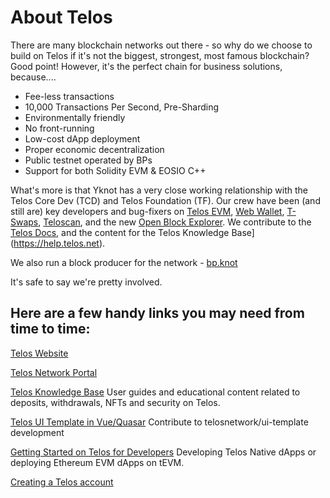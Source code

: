# About Telos
There are many blockchain networks out there - so why do we choose to build on Telos if it's not the biggest, strongest, most famous blockchain?
Good point! However, it's the perfect chain for business solutions, because....
- Fee-less transactions
- 10,000 Transactions Per Second, Pre-Sharding
- Environmentally friendly
- No front-running
- Low-cost dApp deployment
- Proper economic decentralization
- Public testnet operated by BPs
- Support for both Solidity EVM & EOSIO C++

What's more is that Yknot has a very close working relationship with the Telos Core Dev (TCD) and Telos Foundation (TF). 
Our crew have been (and still are) key developers and bug-fixers on [Telos EVM](https://www.telos.net/evm), [Web Wallet](https://wallet.telos.net), [T-Swaps](https://www.tswaps.com), [Teloscan](https://www.teloscan.io), and the new [Open Block Explorer](https://github.com/telosnetwork/open-block-explorer).
We contribute to the [Telos Docs](https://docs.telos.net), and the content for the Telos Knowledge Base](https://help.telos.net).

We also run a block producer for the network - [bp.knot](https://eosauthority.com/account/bp.yknot?network=telos)

It's safe to say we're pretty involved. 

## Here are a few handy links you may need from time to time:
[Telos Website](https://www.telos.net/)

[Telos Network Portal](https://app.telos.net/testnet/developers)

[Telos Knowledge Base](https://help.telos.net)
User guides and educational content related to deposits, withdrawals, NFTs and security on Telos.

[Telos UI Template in Vue/Quasar](https://github.com/telosnetwork/ui-template)
Contribute to telosnetwork/ui-template development

[Getting Started on Telos for Developers](https://docs.telos.net/for-developers/getting-started-for-developers) 
Developing Telos Native dApps or deploying Ethereum EVM dApps on tEVM.

[Creating a Telos account](https://www.telos.net/signup)

